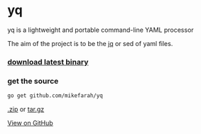 # yq
yq is a lightweight and portable command-line YAML processor

The aim of the project is to be the [jq](https://github.com/stedolan/jq) or sed of yaml files.

### [download latest binary](https://github.com/mikefarah/yq/releases/latest)

### get the source
```bash
go get github.com/mikefarah/yq
```

[.zip](https://github.com/mikefarah/yq/zipball/master) or [tar.gz](https://github.com/mikefarah/yq/tarball/master)

[View on GitHub](https://github.com/mikefarah/yq)

